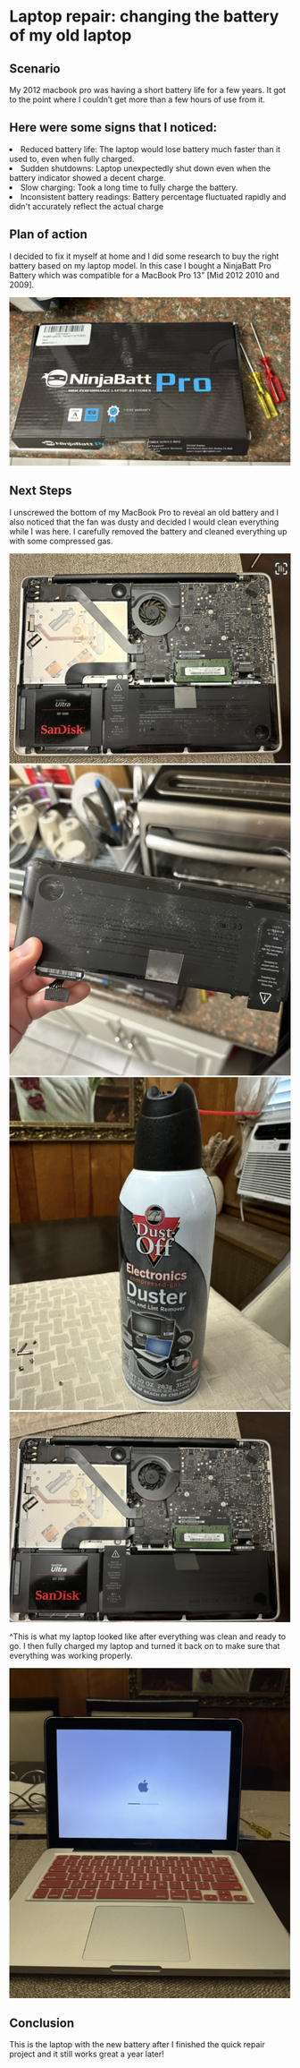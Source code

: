 <h1>Laptop repair: changing the battery of my old laptop</h1>

<h2>Scenario</h2>
<p>My 2012 macbook pro was having a short battery life for a few years. It got to the point where I couldn’t get more than a few hours of use from it.</p> 

<h2>Here were some signs that I noticed:</h2>
<li>Reduced battery life: The laptop would lose battery much faster than it used to, even when fully charged.</li> 
<li>Sudden shutdowns: Laptop unexpectedly shut down even when the battery indicator showed a decent charge.</li> 
<li>Slow charging: Took a long time to fully charge the battery.</li>
<li>Inconsistent battery readings: Battery percentage fluctuated rapidly and didn't accurately reflect the actual charge</li>
 
<h2>Plan of action</h2>
<p>I decided to fix it myself at home and I did some research to buy the right battery based on my laptop model. In this case I bought a NinjaBatt Pro Battery which was compatible for a MacBook Pro 13” [Mid 2012 2010 and 2009].</p>  
<img src="https://github.com/BrianRivera22/changing-macbook-pro-battery/blob/main/new%20battery%20project/1.png" />

<h2>Next Steps</h2>
<p>I unscrewed the bottom of my MacBook Pro to reveal an old battery and I also noticed that the fan was dusty and decided I would clean everything while I was here. I carefully removed the battery and cleaned everything up with some compressed gas.</p>
<img src="https://github.com/BrianRivera22/changing-macbook-pro-battery/blob/main/new%20battery%20project/2.png" /> 

<img src="https://github.com/BrianRivera22/changing-macbook-pro-battery/blob/main/new%20battery%20project/3.png" /> 

<img src="https://github.com/BrianRivera22/changing-macbook-pro-battery/blob/main/new%20battery%20project/4.png" /> 

<img src="https://github.com/BrianRivera22/changing-macbook-pro-battery/blob/main/new%20battery%20project/5.png" /> 

<p>^This is what my laptop looked like after everything was clean and ready to go. I then fully charged my laptop and turned it back on to make sure that everything was working properly.</p> 
<img src="https://github.com/BrianRivera22/changing-macbook-pro-battery/blob/main/new%20battery%20project/6.png" /> 

<h2>Conclusion</h2>
<p>This is the laptop with the new battery after I finished the quick repair project and it still works great a year later!</p>

